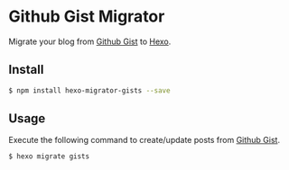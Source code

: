 # Github Gist Migrator

Migrate your blog from [Github Gist] to [Hexo].


## Install

``` bash
$ npm install hexo-migrator-gists --save
```


## Usage

Execute the following command to create/update posts from [Github Gist].

``` bash
$ hexo migrate gists
```


[Github Gist]: https://gist.github.com

[Hexo]: https://hexo.io